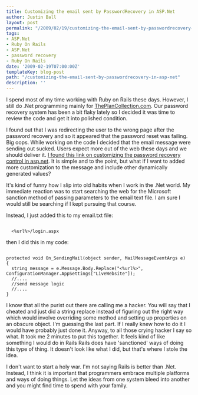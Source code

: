 ```yaml
---
title: Customizing the email sent by PasswordRecovery in ASP.Net
author: Justin Ball
layout: post
permalink: "/2009/02/19/customizing-the-email-sent-by-passwordrecovery-in-asp-net/"
tags:
- ASP.Net
- Ruby On Rails
- ASP.Net
- password recovery
- Ruby On Rails
date: '2009-02-19T07:00:00Z'
templateKey: blog-post
path: "/customizing-the-email-sent-by-passwordrecovery-in-asp-net"
description: ''
---
```


I spend most of my time working with Ruby on Rails these days.  However, I still do .Net programming mainly for <a href="http://www.theplancollection.com">ThePlanCollection.com</a>.  Our password recovery system has been a bit flaky lately so I decided it was time to review the code and get it into polished condition.

I found out that I was redirecting the user to the wrong page after the password recovery and so it appeared that the password reset was failing.  Big oops.  While working on the code I decided that the email message were sending out sucked.  Users expect more out of the web these days and we should deliver it.  <a href="http://www.codeverge.net/ng.asp-net-forum.security/customizing-the-email-sent-by-passwordrecovery">I found this link on customizing the password recovery control in asp.net</a>.  It is simple and to the point, but what if I want to added more customization to the message and include other dynamically generated values?

It's kind of funny how I slip into old habits when I work in the .Net world.  My immediate reaction was to start searching the web for the Microsoft sanction method of passing parameters to the email text file.  I am sure I would still be searching if I kept pursuing that course.

Instead, I just added this to my email.txt file:
<pre><code class="html">
  <%url%>/login.aspx
</pre></code>

then I did this in my code:
<pre><code class="csharp">
protected void On_SendingMail(object sender, MailMessageEventArgs e)
{
  string message = e.Message.Body.Replace("<%url%>", ConfigurationManager.AppSettings["LiveWebsite"]);
  //....
  //send message logic
  //....
}
</pre></code>

I know that all the purist out there are calling me a hacker.  You will say that I cheated and just did a string replace instead of figuring out the right way which would involve overriding some method and setting up properties on an obscure object.  I'm guessing the last part.  If I really knew how to do it I would have probably just done it.  Anyway, to all those crying hacker I say so what.  It took me 2 minutes to put this together.  It feels kind of like something I would do in Rails Rails does have 'sanctioned' ways of doing this type of thing.  It doesn't look like what I did, but that's where I stole the idea.

I don't want to start a holy war.  I'm not saying Rails is better than .Net.  Instead, I think it is important that programmers embrace multiple platforms and ways of doing things.  Let the ideas from one system bleed into another and you might find time to spend with your family.
